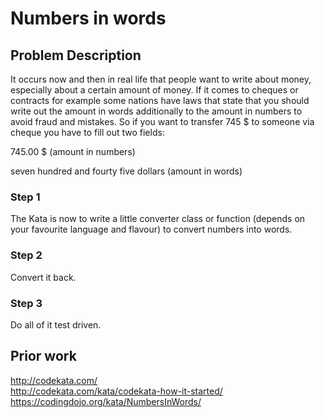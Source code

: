 # Numbers in words

## Problem Description
It occurs now and then in real life that people want to write about money, especially about a certain amount of money. If it comes to cheques or contracts for example some nations have laws that state that you should write out the amount in words additionally to the amount in numbers to avoid fraud and mistakes. So if you want to transfer 745 \$ to someone via cheque you have to fill out two fields:

745.00 \$ (amount in numbers)

seven hundred and fourty five dollars (amount in words)

### Step 1
The Kata is now to write a little converter class or function (depends on your favourite language and flavour) to convert numbers into words.

### Step 2
Convert it back.

### Step 3
Do all of it test driven.

## Prior work
http://codekata.com/  
http://codekata.com/kata/codekata-how-it-started/  
https://codingdojo.org/kata/NumbersInWords/
